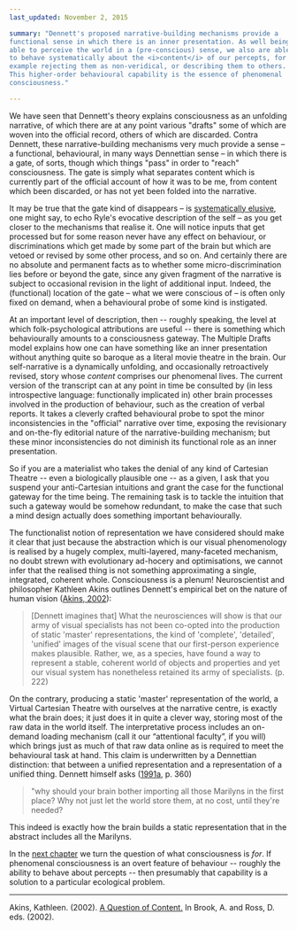 ```yaml
---
last_updated: November 2, 2015

summary: "Dennett's proposed narrative-building mechanisms provide a
functional sense in which there is an inner presentation. As well being
able to perceive the world in a (pre-conscious) sense, we also are able
to behave systematically about the <i>content</i> of our percepts, for
example rejecting them as non-veridical, or describing them to others.
This higher-order behavioural capability is the essence of phenomenal
consciousness."

---
```


We have seen that Dennett's theory explains consciousness as an
unfolding narrative, of which there are at any point various "drafts"
some of which are woven into the official record, others of which are
discarded. Contra Dennett, these narrative-building mechanisms very much
provide a sense – a functional, behavioural, in many ways Dennettian
sense – in which there is a gate, of sorts, though which things "pass"
in order to "reach" consciousness. The gate is simply what separates
content which is currently part of the official account of how it was to
be me, from content which been discarded, or has not yet been folded
into the narrative.

It may be true that the gate kind of disappears – is
[systematically elusive](https://books.google.co.uk/books?id=YXN4AgAAQBAJ&pg=PA175&lpg=PA175&dq=systematic+elusiveness+of+i&source=bl&ots=wn5t5rARGJ&sig=xupjnl751KcfK9UzrQnznwLs1qI&hl=en&sa=X&ved=0CDQQ6AEwA2oVChMIw5b6koWYxwIVA4_bCh2W7Ap8#v=onepage&q=systematic%20elusiveness%20of%20i&f=false),
one might say, to echo Ryle's evocative description of the self – as you
get closer to the mechanisms that realise it. One will notice inputs
that get processed but for some reason never have any effect on
behaviour, or discriminations which get made by some part of the brain
but which are vetoed or revised by some other process, and so on. And
certainly there are no absolute and permanent facts as to whether some
micro-discrimination lies before or beyond the gate, since any given
fragment of the narrative is subject to occasional revision in the light
of additional input. Indeed, the (functional) location of the gate –
what we were conscious of – is often only fixed on demand, when a
behavioural probe of some kind is instigated.

At an important level of description, then -- roughly speaking, the
level at which folk-psychological attributions are useful -- there is
something which behaviourally amounts to a consciousness gateway. The
Multiple Drafts model explains how one can have something like an inner
presentation without anything quite so baroque as a literal movie
theatre in the brain. Our self-narrative is a dynamically unfolding, and
occasionally retroactively revised, story whose _content_ comprises our
phenomenal lives. The current version of the transcript can at any point
in time be consulted by (in less introspective language: functionally
implicated in) other brain processes involved in the production of
behaviour, such as the creation of verbal reports. It takes a cleverly
crafted behavioural probe to spot the minor inconsistencies in the
"official" narrative over time, exposing the revisionary and on-the-fly
editorial nature of the narrative-building mechanism; but these minor
inconsistencies do not diminish its functional role as an inner
presentation.

So if you are a materialist who takes the denial of any kind of
Cartesian Theatre -- even a biologically plausible one -- as a given, I
ask that you suspend your anti-Cartesian intuitions and grant the case
for the functional gateway for the time being. The remaining task is to
tackle the intuition that such a gateway would be somehow redundant, to
make the case that such a mind design actually does something important
behaviourally.

The functionalist notion of representation we have considered should
make it clear that just because the abstraction which is our visual
phenomenology is realised by a hugely complex, multi-layered,
many-faceted mechanism, no doubt strewn with evolutionary ad-hocery and
optimisations, we cannot infer that the realised thing is not something
approximating a single, integrated, coherent whole. Consciousness is a
plenum! Neuroscientist and philosopher Kathleen Akins outlines Dennett's
empirical bet on the nature of human vision ([Akins, 2002](#akins02)):

> [Dennett imagines that] What the neurosciences will show is that our
> army of visual specialists has not been co-opted into the production of
> static 'master' representations, the kind of 'complete', 'detailed',
> 'unified' images of the visual scene that our first-person experience
> makes plausible. Rather, we, as a species, have found a way to represent
> a stable, coherent world of objects and properties and yet our visual
> system has nonetheless retained its army of specialists. (p. 222)

On the contrary, producing a static 'master' representation of the
world, a Virtual Cartesian Theatre with ourselves at the narrative
centre, is exactly what the brain does; it just does it in quite a
clever way, storing most of the raw data in the world itself. The
interpretative process includes an on-demand loading mechanism (call it
our “attentional faculty”, if you will) which brings just as much of
that raw data online as is required to meet the behavioural task at
hand. This claim is underwritten by a Dennettian distinction: that
between a unified representation and a representation of a unified
thing. Dennett himself asks ([1991a](#dennett91a), p. 360)

> "why should your brain bother importing all those Marilyns in the
> first place? Why not just let the world store them, at no cost,
> until they're needed?

This indeed is exactly how the brain builds a static representation that
in the abstract includes all the Marilyns.

In the [next chapter](role-of-consciousness.html) we turn the question
of what consciousness is _for_. If phenomenal consciousness is an overt
feature of behaviour -- roughly the ability to behave about percepts --
then presumably that capability is a solution to a particular ecological
problem.

- - -

<a name="akins02"></a> Akins, Kathleen. (2002).
[A Question of Content.]() In Brook, A. and Ross, D. eds. (2002).
